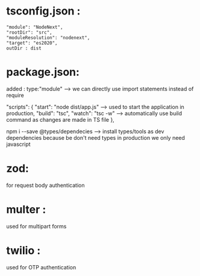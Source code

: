 # tsconfig.json :

    "module": "NodeNext",                                
    "rootDir": "src",                                  
    "moduleResolution": "nodenext",
    "target": "es2020", 
    outDir : dist

# package.json:

added : type:"module" --> we can directly use import statements instead of require

  "scripts": {
    "start": "node dist/app.js" --> used to start the application in production,
    "build": "tsc",
    "watch": "tsc -w" --> automatically use build command as changes are made in TS file
  },


npm i --save @types/dependecies --> install types/tools as dev dependencies because be don't need types in production we only need javascript

# zod:
for request body authentication

# multer :
used for multipart forms

# twilio :
used for OTP authentication
